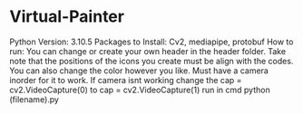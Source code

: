 # Virtual-Painter

Python Version: 3.10.5
Packages to Install: Cv2, mediapipe, protobuf
How to run: 
  You can change or create your own header in the header folder. Take note that the positions of the icons you create must be align with the codes. You can also change the color however you like.
  Must have a camera inorder for it to work. If camera isnt working change the cap = cv2.VideoCapture(0) to cap = cv2.VideoCapture(1)
  run in cmd python (filename).py
